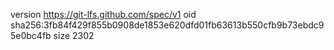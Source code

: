 version https://git-lfs.github.com/spec/v1
oid sha256:3fb84f429f855b0908de1853e620dfd01fb63613b550cfb9b73ebdc95e0bc4fb
size 2302
